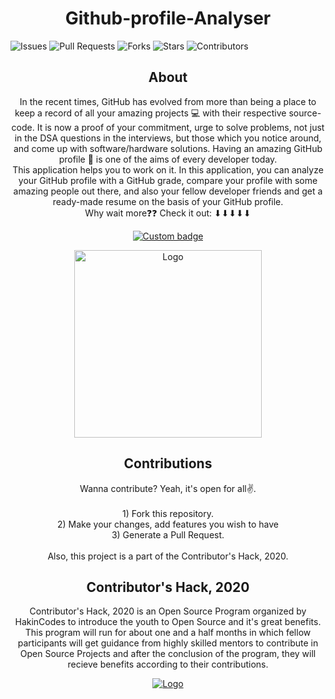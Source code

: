 <h1 align= "center"><b>Github-profile-Analyser</b></h1>

![Issues](https://img.shields.io/github/issues/Aakansha99/Github-Profile-Analyser?style=for-the-badge&logo=github)
![Pull Requests](https://img.shields.io/github/issues-pr/Aakansha99/Github-Profile-Analyser?style=for-the-badge&logo=github)
![Forks](https://img.shields.io/github/forks/Aakansha99/Github-Profile-Analyser?style=for-the-badge&logo=github)
![Stars](https://img.shields.io/github/stars/Aakansha99/Github-Profile-Analyser?style=for-the-badge&logo=github)
![Contributors](https://img.shields.io/github/contributors/Aakansha99/Github-Profile-Analyser?style=for-the-badge&logo=github)

<h2 align="center">About</h2>
<p align="center">In the recent times, GitHub has evolved from more than being a place to keep a record of all your amazing projects 💻 with their respective source-code. It is now a proof of your commitment, urge to solve problems, not just in the DSA questions in the interviews, but those which you notice around, and come up with software/hardware solutions. Having an amazing GitHub profile 🤩 is one of the aims of every developer today. 
<br>
This application helps you to work on it. In this application, you can analyze your GitHub profile with a GitHub grade, compare your profile with some amazing people out there, and also your fellow developer friends and get a ready-made resume on the basis of your GitHub profile. 
<br>
Why wait more❓❓ Check it out: ⬇⬇⬇⬇⬇</p>

<p  align="center"><a href="https://aakansha99.github.io/Github-Profile-Analyser/"><img alt="Custom badge" src="https://img.shields.io/static/v1?label=LIVE%20DEMO&style=for-the-badge&message=https%3A%2F%2Faakansha99.github.io%2FGithub-Profile-Analyser%2F&color=red"></a></p>

<p align="center"><img src="https://media.giphy.com/media/du3J3cXyzhj75IOgvA/giphy.gif" alt="Logo" width="300"></p>

<h2 align="center">Contributions</h2>

<p align="center">
  Wanna contribute? Yeah, it's open for all✌. <br><br>
  1) Fork this repository.<br>
  2) Make your changes, add features you wish to have<br>
  3) Generate a Pull Request.<br><br>
  Also, this project is a part of the Contributor's Hack, 2020.
</p>

<h2 align="center">Contributor's Hack, 2020</h2>

<p align="center">Contributor's Hack, 2020 is an Open Source Program organized by HakinCodes to introduce the youth to Open Source and it's great benefits. This program will run for about one and a half months in which fellow participants will get guidance from highly skilled mentors to contribute in Open Source Projects and after the conclusion of the program, they will recieve benefits according to their contributions.</p>

<p align="center">
  <a href="https://hakincodes.tech/">
    <img src="https://dev-to-uploads.s3.amazonaws.com/i/l03dhrni2dxfgi67hx78.jpeg" alt="Logo">
  </a>
</p>
